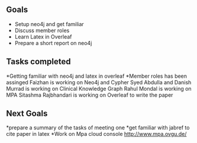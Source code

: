 ## Goals  
* Setup neo4j and get familiar
* Discuss member roles
* Learn Latex in Overleaf
* Prepare a short report on neo4j

## Tasks completed
*Getting familiar with neo4j and latex in overleaf
*Member roles has been assinged
Faizhan is working on Neo4j and Cypher
Syed Abdulla and Danish Murrad is working on Clinical Knowledge Graph
Rahul Mondal is working on MPA
Sitashma Rajbhandari is working on Overleaf to write the paper


## Next Goals
*prepare a summary of the tasks of meeting one
*get familiar with jabref to cite paper in latex
*Work on Mpa cloud console
http://www.mpa.ovgu.de/
